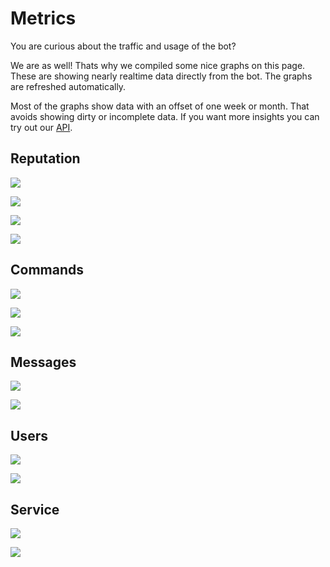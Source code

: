 # Metrics

You are curious about the traffic and usage of the bot?

We are as well! Thats why we compiled some nice graphs on this page. These are showing nearly realtime data directly 
from the bot. The graphs are refreshed automatically.

Most of the graphs show data with an offset of one week or month. That avoids showing dirty or incomplete data. If you 
want more insights you can try out our [API](https://repbot.chojo.de/docs).

## Reputation

![](https://repbot.chojo.de/v1/metrics/reputation/count/month/1/24)

![](https://repbot.chojo.de/v1/metrics/reputation/total/month/0/24)

![](https://repbot.chojo.de/v1/metrics/reputation/dow/month/1)

![](https://repbot.chojo.de/v1/metrics/reputation/type/total/month/0/48)


## Commands

![](https://repbot.chojo.de/v1/metrics/commands/count/week/1/52)

![](https://repbot.chojo.de/v1/metrics/commands/usage/week/1)

![](https://repbot.chojo.de/v1/metrics/commands/usage/month/1)

## Messages

![](https://repbot.chojo.de/v1/metrics/messages/count/week/1/52)

![](https://repbot.chojo.de/v1/metrics/messages/total/week/0/52)

## Users

![](https://repbot.chojo.de/v1/metrics/users/active/week/1/52)

![](https://repbot.chojo.de/v1/metrics/users/active/month/1/24)

## Service

![](https://repbot.chojo.de/v1/metrics/service/count/hour/0/120)

![](https://repbot.chojo.de/v1/metrics/service/count/week/0/104)
